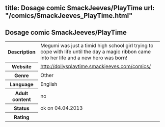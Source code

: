 title: Dosage comic SmackJeeves/PlayTime
url: "/comics/SmackJeeves_PlayTime.html"
---
Dosage comic SmackJeeves/PlayTime
-----------------------------------------

<table class="comicinfo">
<tr>
<th>Description</th><td>Megumi was just a timid high school girl trying to cope with life until the day a magic ribbon came into her life and a new hero was born!</td>
</tr>
<tr>
<th>Website</th><td><a href="http://dollysplaytime.smackjeeves.com/comics/">http://dollysplaytime.smackjeeves.com/comics/</a></td>
</tr>
<tr>
<th>Genre</th><td>Other</td>
</tr>
<tr>
<th>Language</th><td>English</td>
</tr>
<tr>
<th>Adult content</th><td>no</td>
</tr>
<tr>
<th>Status</th><td>ok on 04.04.2013</td>
</tr>
<tr>
<th>Rating</th><td><div class="g-plusone" data-size="standard" data-annotation="bubble"
 data-href="http://dollysplaytime.smackjeeves.com/comics/"></div></td>
</tr>
</table>
<script type="text/javascript">
  (function() {
    var po = document.createElement('script'); po.type = 'text/javascript'; po.async = true;
    po.src = 'https://apis.google.com/js/plusone.js';
    var s = document.getElementsByTagName('script')[0]; s.parentNode.insertBefore(po, s);
  })();
</script>
